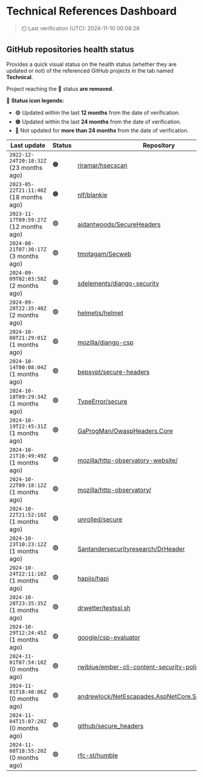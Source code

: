 
# Technical References Dashboard

> :timer_clock: Last verification (UTC): 2024-11-10 00:08:28

## GitHub repositories health status

Provides a quick visual status on the health status (whether they are updated or not) of the referenced GitHub projects in the tab named **Technical**.

Project reaching the :red_circle: status **are removed**.

:speech_balloon: **Status icon legends:**

* :green_circle: Updated within the last **12 months** from the date of verification.
* :orange_circle: Updated within the last **24 months** from the date of verification.
* :red_circle: Not updated for **more than 24 months** from the date of verification.

| Last update | Status | Repository |
| --- | --- | --- |
| `2022-12-24T20:18:32Z` (23 months ago) | :orange_circle: | [riramar/hsecscan](https://github.com/riramar/hsecscan) |
| `2023-05-22T21:11:40Z` (18 months ago) | :orange_circle: | [nlf/blankie](https://github.com/nlf/blankie) |
| `2023-11-17T09:59:27Z` (12 months ago) | :green_circle: | [aidantwoods/SecureHeaders](https://github.com/aidantwoods/SecureHeaders) |
| `2024-08-21T07:30:17Z` (3 months ago) | :green_circle: | [tmotagam/Secweb](https://github.com/tmotagam/Secweb) |
| `2024-09-09T02:03:58Z` (2 months ago) | :green_circle: | [sdelements/django-security](https://github.com/sdelements/django-security) |
| `2024-09-28T22:35:40Z` (2 months ago) | :green_circle: | [helmetjs/helmet](https://github.com/helmetjs/helmet) |
| `2024-10-08T21:29:01Z` (1 months ago) | :green_circle: | [mozilla/django-csp](https://github.com/mozilla/django-csp) |
| `2024-10-14T00:08:04Z` (1 months ago) | :green_circle: | [bepsvpt/secure-headers](https://github.com/bepsvpt/secure-headers) |
| `2024-10-18T09:29:34Z` (1 months ago) | :green_circle: | [TypeError/secure](https://github.com/TypeError/secure) |
| `2024-10-19T22:45:31Z` (1 months ago) | :green_circle: | [GaProgMan/OwaspHeaders.Core](https://github.com/GaProgMan/OwaspHeaders.Core) |
| `2024-10-21T16:49:49Z` (1 months ago) | :green_circle: | [mozilla/http-observatory-website/](https://github.com/mozilla/http-observatory-website/) |
| `2024-10-22T09:18:12Z` (1 months ago) | :green_circle: | [mozilla/http-observatory/](https://github.com/mozilla/http-observatory/) |
| `2024-10-22T21:52:10Z` (1 months ago) | :green_circle: | [unrolled/secure](https://github.com/unrolled/secure) |
| `2024-10-23T10:23:12Z` (1 months ago) | :green_circle: | [Santandersecurityresearch/DrHeader](https://github.com/Santandersecurityresearch/DrHeader) |
| `2024-10-24T22:11:10Z` (1 months ago) | :green_circle: | [hapijs/hapi](https://github.com/hapijs/hapi) |
| `2024-10-28T23:35:35Z` (1 months ago) | :green_circle: | [drwetter/testssl.sh](https://github.com/drwetter/testssl.sh) |
| `2024-10-29T12:24:45Z` (1 months ago) | :green_circle: | [google/csp-evaluator](https://github.com/google/csp-evaluator) |
| `2024-11-01T07:54:10Z` (0 months ago) | :green_circle: | [rwjblue/ember-cli-content-security-policy/](https://github.com/rwjblue/ember-cli-content-security-policy/) |
| `2024-11-01T18:48:06Z` (0 months ago) | :green_circle: | [andrewlock/NetEscapades.AspNetCore.SecurityHeaders](https://github.com/andrewlock/NetEscapades.AspNetCore.SecurityHeaders) |
| `2024-11-04T15:07:20Z` (0 months ago) | :green_circle: | [github/secure_headers](https://github.com/github/secure_headers) |
| `2024-11-08T18:55:20Z` (0 months ago) | :green_circle: | [rfc-st/humble](https://github.com/rfc-st/humble) |

